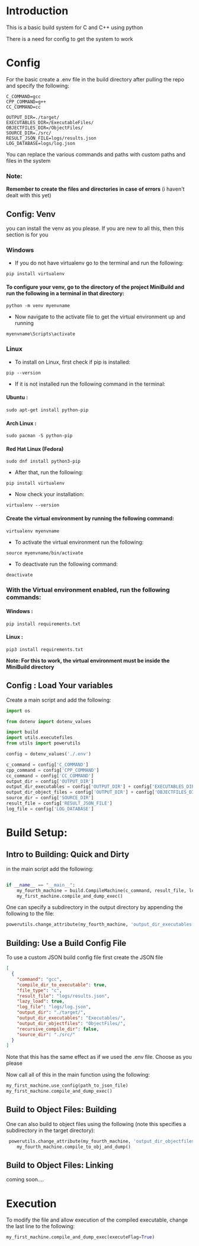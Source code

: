 # Introduction

This is a basic build system for C and C++ using python

There is a need for config to get the system to work

# Config
For the basic create a .env file in the build directory after pulling the repo and specify the following:
```dotenv
C_COMMAND=gcc
CPP_COMMAND=g++
CC_COMMAND=cc

OUTPUT_DIR=./target/
EXECUTABLES_DIR=/ExecutableFiles/
OBJECTFILES_DIR=/ObjectFiles/
SOURCE_DIR=./src/
RESULT_JSON_FILE=logs/results.json
LOG_DATABASE=logs/log.json
```

You can replace the various commands and paths with custom paths and files in the system

### Note:
**Remember to create the files and directories in case of errors**
(i haven't dealt with this yet)
## Config: Venv

you can install the venv as you please. If you are new to all this, then this section is for you

###  Windows

* If you do not have virtualenv go to the terminal and run the following:
```commandline
pip install virtualenv
```


#### To configure your venv, go to the directory of the project MiniBuild and run the following in a terminal in that directory:
```commandline
python -m venv myenvname
```

* Now navigate to the activate file to get the virtual environment up and running
```commandline
myenvname\Scripts\activate
```

### Linux
* To install on Linux, first check if pip is installed: 
```commandline
pip --version
```


* If it is not installed run the following command in the terminal:
#### Ubuntu : 
```commandline
sudo apt-get install python-pip
```

#### Arch Linux : 
```commandline
sudo pacman -S python-pip
```

#### Red Hat Linux (Fedora)
```commandline
sudo dnf install python3-pip
```
* After that, run the following:

```commandline
pip install virtualenv
```

* Now check your installation:
```commandline
virtualenv --version
```

#### Create the virtual environment by running the following command:

```commandline
virtualenv myenvname
```

* To activate the virtual environment run the following:
```commandline
source myenvname/bin/activate
```

* To deactivate run the following command:
```commandline
deactivate
```

### With the Virtual environment enabled, run the following commands:

#### Windows : 
```commandline
pip install requirements.txt
```

#### Linux : 
```commandline
pip3 install requirements.txt
```

**Note: For this to work, the virtual environment must be inside the MiniBuild directory**


## Config : Load Your variables
Create a main script and add the following:




```python
import os

from dotenv import dotenv_values

import build
import utils.executefiles
from utils import powerutils

config = dotenv_values('./.env')

c_command = config['C_COMMAND']
cpp_command = config['CPP_COMMAND']
cc_command = config['CC_COMMAND']
output_dir = config['OUTPUT_DIR']
output_dir_executables = config['OUTPUT_DIR'] + config['EXECUTABLES_DIR']
output_dir_object_files = config['OUTPUT_DIR'] + config['OBJECTFILES_DIR']
source_dir = config['SOURCE_DIR']
result_file = config['RESULT_JSON_FILE']
log_file = config['LOG_DATABASE']

```



# Build Setup: 
## Intro to Building: Quick and Dirty

in the main script add the following:
```python

if __name__ == "__main__":
    my_fourth_machine = build.CompileMachine(c_command, result_file, log_file, source_dir, output_dir, file_type='c')
    my_first_machine.compile_and_dump_exec()
```

One can specify a subdirectory in the output directory by appending the following to the file:
```python
powerutils.change_attribute(my_fourth_machine, 'output_dir_executables', output_dir_executables)
```
## Building: Use a Build Config File
To use a custom JSON build config file first create the JSON file

```JSON
[
  {
    "command": "gcc",
    "compile_dir_to_executable": true,
    "file_type": "c",
    "result_file": "logs/results.json",
    "lazy_load": true,
    "log_file": "logs/log.json",
    "output_dir": "./target/",
    "output_dir_executables": "Executables/",
    "output_dir_objectfiles": "ObjectFiles/",
    "recursive_compile_dir": false,
    "source_dir": "./src/"
  }
]
```
Note that this has the same effect as if we used the .env file.
Choose as you please

Now call all of this in the main function using the following:
```python
my_first_machine.use_config(path_to_json_file)
my_first_machine.compile_and_dump_exec()
```

## Build to Object Files: Building

One can also build to object files using the following (note this specifies a subdirectory in the target directory):
```python
 powerutils.change_attribute(my_fourth_machine, 'output_dir_objectfiles', output_dir_object_files)
    my_fourth_machine.compile_to_obj_and_dump()
```
## Build to Object Files: Linking
coming soon....

# Execution
To modify the file and allow execution of the compiled executable, change the last line to the following:
```python
my_first_machine.compile_and_dump_exec(executeFlag=True)
```

